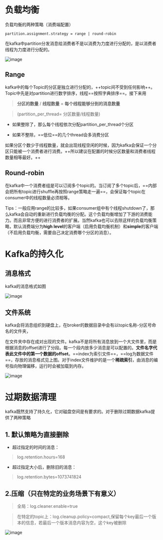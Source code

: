 # 负载均衡

负载均衡的两种策略（消费端配置）

```
partition.assignment.strategy = range | round-robin
```


在kafka中partition分发消息给消费者不是以消费为力度进行分配的，是以消费者线程为力度进行分配的。

![image](http://p3.pstatp.com/large/pgc-image/152835703345809cec6eec2)

## Range

kafka中的每个Topic的分区是独立进行分配的，++topic间不受到任何影响++。Topic中先是对partition进行数字排序，线程==按照字典排序==。接下来用

> **分区的数量** / **线程数量** = **每个线程能够分到的消息数量**

> (partition_per_thread= 分区数量/线程数量)

- 如果整除了，那么每个线程依次分配partition_per_thread个分区

- 如果不整除，==低位==的几个thread会多消费分区

如果分区个数少于线程数量，就会出现线程空闲的时候，因为kafka会保证一个分区只能被一个消费者进行消费。++所以建议在配置的时候分区数量和消费者线程数量相等最好。++

## Round-robin

在kafka中一个消费者组是可以订阅多个topic的。当订阅了多个topic后，==内部会把所有topic进行shuffle再按照range策略走一遍==，会保证每个topic在consumer中的线程数量必须相等。

Tips：一般应用range的比较多，如果consumer组中有个线程shutdown了，那么kafka会自动的重新进行负载均衡的分配。这个负载均衡增加了下游的消费能力。而且非常方便的进行消费者的扩展。当然kafka也可以去除这样的负载均衡策略，默认消费端分为**high level**的客户端（启用负载均衡机制）和**simple**的客户端（不启用负载均衡，需要自己决定消费哪个分区的消息）。

# Kafka的持久化

## 消息格式
kafka的消息格式如图

![image](http://p3.pstatp.com/large/pgc-image/1528357031180c1baa379b5)

## 文件系统
kafka会将消息组织到硬盘上，在broker的数据目录中会有以topic名称-分区号命名的文件夹，

在文件夹中存在成对出现的文件。kafka不是将所有消息放到一个大文件里，而是根据消息的offset进行了分段。每一个段内放多少消息是可以配置的。**文件名字代表此文件中的第一个数据的offset**。==index为索引文件==，==log为数据文件==，存放的消息格式见上图。对于index文件维护的是一个**稀疏索引**，由消息的编号指向物理偏移，运行时会被加载到内存。

![image](http://p3.pstatp.com/large/pgc-image/1528357033902d5d61805a3)

# 过期数据清理

kafka既然支持了持久化，它对磁盘空间是有要求的。对于删除过期数据kafka提供了两种策略
## 1. 默认策略为直接删除

- 超过指定的时间的消息：

> log.retention.hours=168

- 超过指定大小后，删除旧的消息：

> log.retention.bytes=1073741824

## 2.压缩（只在特定的业务场景下有意义）

> 全局：log.cleaner.enable=true

> 在特定的topic上：log.cleanup.policy=compact,保留每个key最后一个版本的信息，若最后一个版本消息内容为空，这个key被删除

![image](http://p1.pstatp.com/large/pgc-image/152835703115181d084d041)